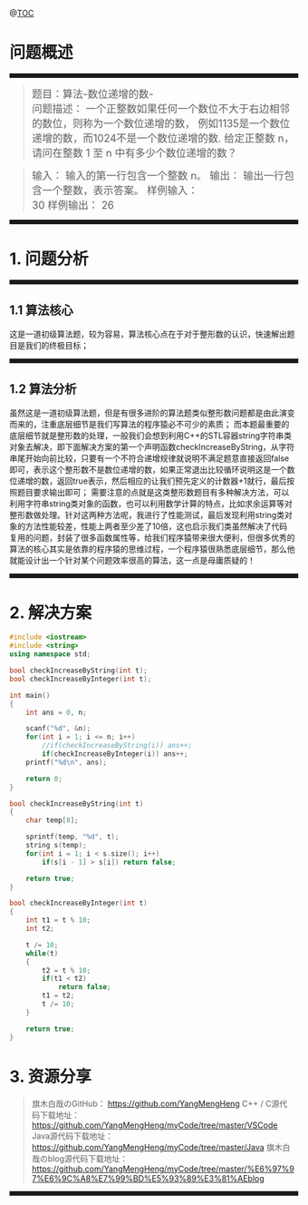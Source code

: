 
@[TOC](算法-数位递增的数)
# 问题概述
<hr style=" border:solid; width:100%; height:2px;" color=#000000 size=1">

> <font size=4>题目：算法-数位递增的数-<br />
> 问题描述：
	一个正整数如果任何一个数位不大于右边相邻的数位，则称为一个数位递增的数，
	例如1135是一个数位递增的数，而1024不是一个数位递增的数.
	给定正整数 n，请问在整数 1 至 n 中有多少个数位递增的数？
</font>

> <font size=4>输入：
	输入的第一行包含一个整数 n。
> 输出：
		输出一行包含一个整数，表示答案。
> 样例输入： 	
> 30
> 样例输出： 
> 26
</font>
<hr style=" border:solid; width:100%; height:2px;" color=#000000 size=1">

# 1. 问题分析

<hr style=" border:solid; width:100%; height:2px;" color=#000000 size=1">

## 1.1 算法核心
这是一道初级算法题，较为容易，算法核心点在于对于整形数的认识，快速解出题目是我们的终极目标；

<hr style=" border:solid; width:100%; height:2px;" color=#000000 size=1">

## 1.2 算法分析
虽然这是一道初级算法题，但是有很多进阶的算法题类似整形数问题都是由此演变而来的，注重底层细节是我们写算法的程序猿必不可少的素质；
而本题最重要的底层细节就是整形数的处理，一般我们会想到利用C++的STL容器string字符串类对象去解决，即下面解决方案的第一个声明函数checkIncreaseByString，从字符串尾开始向前比较，只要有一个不符合递增规律就说明不满足题意直接返回false即可，表示这个整形数不是数位递增的数，如果正常退出比较循环说明这是一个数位递增的数，返回true表示，然后相应的让我们预先定义的计数器+1就行，最后按照题目要求输出即可；
需要注意的点就是这类整形数题目有多种解决方法，可以利用字符串string类对象的函数，也可以利用数学计算的特点，比如求余运算等对整形数做处理。针对这两种方法呢，我进行了性能测试，最后发现利用string类对象的方法性能较差，性能上两者至少差了10倍，这也启示我们类虽然解决了代码复用的问题，封装了很多函数属性等，给我们程序猿带来很大便利，但很多优秀的算法的核心其实是依靠的程序猿的思维过程，一个程序猿很熟悉底层细节，那么他就能设计出一个针对某个问题效率很高的算法，这一点是母庸质疑的！

<hr style=" border:solid; width:100%; height:2px;" color=#000000 size=1">

# 2. 解决方案

```cpp
#include <iostream>
#include <string>
using namespace std;

bool checkIncreaseByString(int t);
bool checkIncreaseByInteger(int t);

int main()
{
	int ans = 0, n;

	scanf("%d", &n);
	for(int i = 1; i <= n; i++)
		//if(checkIncreaseByString(i)) ans++;
		if(checkIncreaseByInteger(i)) ans++;
	printf("%d\n", ans);

	return 0;
}

bool checkIncreaseByString(int t)
{
	char temp[8];

	sprintf(temp, "%d", t);
	string s(temp);
	for(int i = 1; i < s.size(); i++)
		if(s[i - 1] > s[i]) return false;

	return true;
}

bool checkIncreaseByInteger(int t)
{
	int t1 = t % 10;
	int t2;

	t /= 10;
	while(t)
	{
		t2 = t % 10;
		if(t1 < t2)
			return false;
		t1 = t2;
		t /= 10;
	}

	return true;
}
```

# 3. 资源分享
> 旗木白哉のGitHub：
> https://github.com/YangMengHeng
> C++ / C源代码下载地址：
> https://github.com/YangMengHeng/myCode/tree/master/VSCode
> Java源代码下载地址：
> https://github.com/YangMengHeng/myCode/tree/master/Java
> 旗木白哉のblog源代码下载地址：
>https://github.com/YangMengHeng/myCode/tree/master/%E6%97%97%E6%9C%A8%E7%99%BD%E5%93%89%E3%81%AEblog

<hr style=" border:solid; width:100%; height:2px;" color=#000000 size=1">